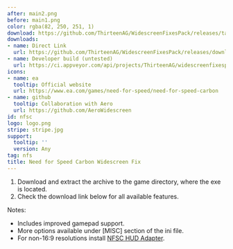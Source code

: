 ```yaml
---
after: main2.png
before: main1.png
color: rgba(82, 250, 251, 1)
download: https://github.com/ThirteenAG/WidescreenFixesPack/releases/tag/nfsc
downloads:
- name: Direct Link
  url: https://github.com/ThirteenAG/WidescreenFixesPack/releases/download/nfsc/NFSCarbon.WidescreenFix.zip
- name: Developer build (untested)
  url: https://ci.appveyor.com/api/projects/ThirteenAG/widescreenfixespack/artifacts/NFSCarbon.WidescreenFix.zip?branch=master
icons:
- name: ea
  tooltip: Official website
  url: https://www.ea.com/games/need-for-speed/need-for-speed-carbon
- name: github
  tooltip: Collaboration with Aero
  url: https://github.com/AeroWidescreen
id: nfsc
logo: logo.png
stripe: stripe.jpg
support:
  tooltip: ''
  version: Any
tag: nfs
title: Need for Speed Carbon Widescreen Fix
---
```


1. Download and extract the archive to the game directory, where the exe is located.
2. Check the download link below for all available features.

Notes:

* Includes improved gamepad support.
* More options available under [MISC] section of the ini file.
* For non-16:9 resolutions install [NFSC HUD Adapter](https://github.com/nlgzrgn/NFSCHUDAdapter).
